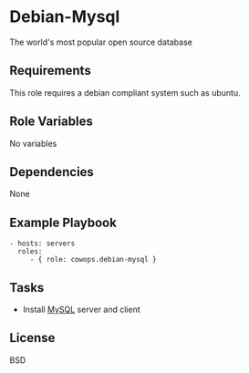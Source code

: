 Debian-Mysql
============

The world's most popular open source database

Requirements
------------

This role requires a debian compliant system such as ubuntu.

Role Variables
--------------

No variables

Dependencies
------------

None

Example Playbook
----------------

    - hosts: servers
      roles:
         - { role: cowops.debian-mysql }

Tasks
-----

  - Install [MySQL](http://www.mysql.com/) server and client


License
-------

BSD
